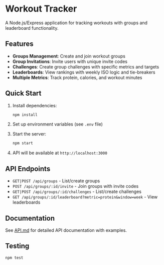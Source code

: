 # Workout Tracker

A Node.js/Express application for tracking workouts with groups and leaderboard functionality.

## Features

- **Groups Management**: Create and join workout groups
- **Group Invitations**: Invite users with unique invite codes
- **Challenges**: Create group challenges with specific metrics and targets
- **Leaderboards**: View rankings with weekly ISO logic and tie-breakers
- **Multiple Metrics**: Track protein, calories, and workout minutes

## Quick Start

1. Install dependencies:
   ```bash
   npm install
   ```

2. Set up environment variables (see `.env` file)

3. Start the server:
   ```bash
   npm start
   ```

4. API will be available at `http://localhost:3000`

## API Endpoints

- `GET|POST /api/groups` - List/create groups
- `POST /api/groups/:id/invite` - Join groups with invite codes
- `GET|POST /api/groups/:id/challenges` - List/create challenges
- `GET /api/groups/:id/leaderboard?metric=protein&window=week` - View leaderboards

## Documentation

See [API.md](API.md) for detailed API documentation with examples.

## Testing

```bash
npm test
```
